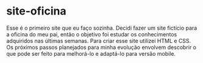 # site-oficina
Esse é o primeiro site que eu faço sozinha. Decidi fazer um site fictício para a oficina do meu pai, então o objetivo foi estudar os conhecimentos adquiridos nas últimas semanas. Para criar esse site utilizei HTML e CSS. Os próximos passos planejados para minha evolução envolvem descobrir o que pode ser feito para melhorá-lo e adaptá-lo para versão mobile.
